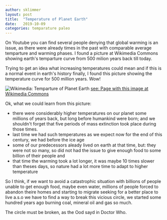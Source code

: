 ```yaml
---
author: sklimmer
layout: post
title:  "Temperature of Planet Earth"
date:   2019-10-09
categories: temparature paleo 
---
```

On Youtube you can find several people denying that global warming is an issue, as there were already times in the past with comparable 
average temparture and warming phases. I found a picture at Wikimedia Commons showing earth's temparture curve from 500 milion years back till today.

Trying to get an idea what increasing temperatures could mean and if this is a normal event in earth's history finally, I found this
picture showing the temperature curve for 500 million years. Wow!

![Wikimedia: Temparture of Planet Earth](https://upload.wikimedia.org/wikipedia/commons/f/f5/All_palaeotemps.png)
[see: Page with this image at Wikimedia Commons](https://commons.wikimedia.org/wiki/File:All_palaeotemps.png)

Ok, what we could learn from this picture:
- there were considerably higher temperatures on our planet some millions of years back, but long before humankind were born;
  and we shouldn't forget that five periods of mass extinction took place during those times.
- last time we had such temperatures as we expect now for the end of this century, we had before the ice age
- some of our predecessors aleady lived on earth at that time, but: they were not so many, so did not had the 
  issue to give enough food to some billion of their people and 
- that time the warming took a lot longer, it was maybe 10 times slower than theses days, so nature had a lot more time to adapt to higher temperature

So I think, if we want to avoid a catastrophic situation with billions of people unable to get enough food, maybe even water, millions of people 
forced to abandon theire homes and starting to migrate seeking for a better place to live a.s.o we have to find a way to break this vicious circle,
we started some hundred years ago burning coal, mineral oil and gas so much.

The circle must be broken, as the Ood sayd in Doctor Who.



